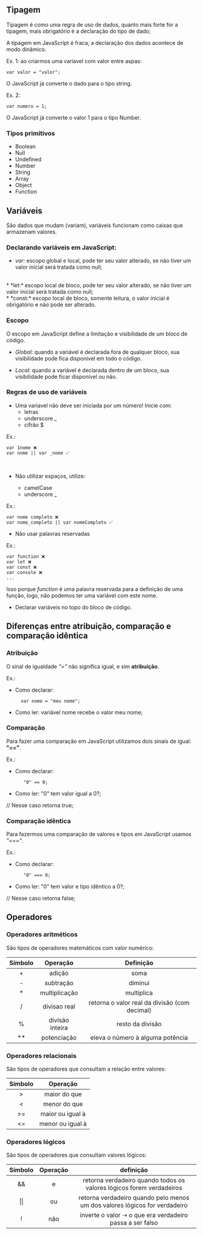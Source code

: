 ## Tipagem

Tipagem é como uma regra de uso de dados, quanto mais forte for a tipagem, mais obrigatório é a declaração do tipo de dado;

A tipagem em JavaScript é fraca, a declaração dos dados acontece de modo dinâmico.
    
Ex. 1: ao criarmos uma variavel com valor entre aspas:

    var valor = "valor";

O JavaScript já converte o dado para o tipo string.
    
Ex. 2: 
    
    var numero = 1;

O JavaScript já converte o valor 1 para o tipo Number.

### Tipos primitivos

* Boolean
* Null
* Undefined
* Number
* String
* Array
* Object
* Function

## Variáveis

São dados que mudam (variam), variáveis funcionam como caixas que armazenam valores. 

### Declarando variáveis em JavaScript:

* *var:* escopo global e local, pode ter seu valor alterado, se não tiver um valor inicial será tratada como null;
<br>
* *let:* escopo local de bloco, pode ter seu valor alterado, se não tiver um valor inicial será tratada como null;
<br>
* *const:* escopo local de bloco, somente leitura, o valor inicial é obrigatório e não pode ser alterado.

### Escopo

O escopo em JavaScript define a limitação e visibilidade de um bloco de código.

* *Global:* quando a variável é declarada fora de qualquer bloco, sua visibilidade pode fica disponível em todo o código.

* *Local:* quando a variável é declarada dentro de um bloco, sua visibilidade pode ficar disponível ou não.

### Regras de uso de variáveis

* Uma variavel não deve ser iniciada por um número! Inicie com:
    * letras
    * underscore _
    * cifrão $
    
Ex.:

    var 1nome ❌
    var nome || var _nome ✅ 

<br>

* Não utilizar espaços, utilize:

    * camelCase
    * underscore _

Ex.:

    var nome completo ❌
    var nome_completo || var nomeCompleto ✅

* Não usar palavras reservadas

Ex.:

    var function ❌
    var let ❌
    var const ❌
    var console ❌
    ...
    

Isso porque *function* é uma palavra reservada para a definição de uma função, logo, não podemos ter uma variável com este nome.


* Declarar variáveis no topo do bloco de código.

## Diferenças entre atribuição, comparação e comparação idêntica

### Atribuição
O sinal de igualdade *"="* não significa igual, e sim **atribuição**.

Ex.:
* Como declarar:


        var nome = "meu nome";

* Como ler: variável nome recebe o valor meu nome;

### Comparação
Para fazer uma comparação em JavaScript utilizamos dois sinais de igual: **"=="**.

Ex.:
* Como declarar:

         "0" == 0;

* Como ler: "0" tem valor igual a 0?;
    
// Nesse caso retorna true;

### Comparação idêntica
Para fazermos uma comparação de valores e tipos em JavaScript usamos *"==="*.

Ex.:
* Como declarar:

         "0" === 0;

* Como ler: "0" tem valor e tipo idêntico a 0?;
 
 // Nesse caso retorna false; 

 ## Operadores

 ### Operadores aritméticos

 São tipos de operadores matemáticos com valor numérico:

 Símbolo    | Operação          | Definição
:---------: | :------:            | :---------: 
+           | adição            | soma
-           | subtração         | diminui
*           | multiplicação     | multiplica
/           | divisao real      | retorna o valor real da divisão (com decimal)
%           | divisão inteira   | resto da divisão
**          | potenciação       | eleva o número à alguma potência



 ### Operadores relacionais

São tipos de operadores que consultam a relação entre valores:

 Símbolo    | Operação
:---------: | :--------:           
>           | maior do que
<           | menor do que  
>=          | maior ou igual à     
<=          | menor ou igual à


 ### Operadores lógicos

São tipos de operadores que consultam valores lógicos:

Símbolo     | Operação  | definição |
:---------: | :--------:| :--------:|         
 &&         |  e        | retorna verdadeiro quando todos os valores lógicos forem verdadeiros
 \|\|       | ou        | retorna verdadeiro quando pelo menos um dos valores lógicos for verdadeiro
 !          | não       | inverte o valor ⇢ o que era verdadeiro passa a ser falso
